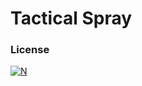 # Tactical Spray

### License
[![N](https://www.bohemia.net/assets/img/licenses/APL-SA.png)](https://www.bohemia.net/community/licenses/arma-public-license-share-alike)